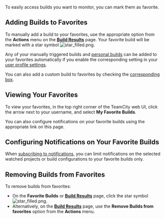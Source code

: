 [//]: # (title: Favorite Build)
[//]: # (auxiliary-id: Favorite Build)

To easily access builds you want to monitor, you can mark them as favorite.

[//]: # (Internal note. Do not delete. "Favorite Buildd142e4.txt")    

## Adding Builds to Favorites

To manually add a build to your favorites, use the appropriate option from the __Actions__ menu on the __[Build Results](working-with-build-results.md)__ page. Your favorite build will be marked with a star symbol ![star_filled.png](star_filled.png).

Any of your manually triggered builds and [personal builds](personal-build.md) can be added to your favorites automatically if you enable the corresponding setting in your [user profile settings](configuring-your-user-profile.md).

You can also add a custom build to favorites by checking the [corresponding box](running-custom-build.md#Comment+and+Tags).

## Viewing Your Favorites

To view your favorites, in the top right corner of the TeamCity web UI, click the arrow next to your username, and select __My Favorite Builds__.

You can also configure notifications on your favorite builds using the appropriate link on this page.

## Configuring Notifications on Your Favorite Builds

When [subscribing to notifications](adding-notification-rules.md), you can limit notifications on the selected watched projects or build configurations to your favorite builds only.

## Removing Builds from Favorites

To remove builds from favorites:
* On the __Favorite Builds__ or __[Build Results](working-with-build-results.md)__ page, click the star symbol ![star_filled.png](star_filled.png).
* Alternatively, on the __[Build Results](working-with-build-results.md)__ page, use the __Remove Builds from favorites__ option from the __Actions__ menu.
